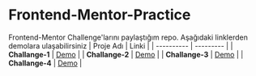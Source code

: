 # Frontend-Mentor-Practice
Frontend-Mentor Challenge'larını paylaştığım repo. Aşağıdaki linklerden demolara ulaşabilirsiniz
| Proje Adı  | Linki     |
| ---------- | --------- |
| **Challange-1**  |   [Demo](https://frontend-mentor-practice-1.vercel.app/)  |
| **Challange-2**  |   [Demo](https://frontend-mentor-practice-2.vercel.app/)  |
| **Challange-3**  |   [Demo](https://frontend-mentor-practice.vercel.app/)  |
| **Challange-4**  |   [Demo](https://social-l-nk-frontend.vercel.app/)  |
